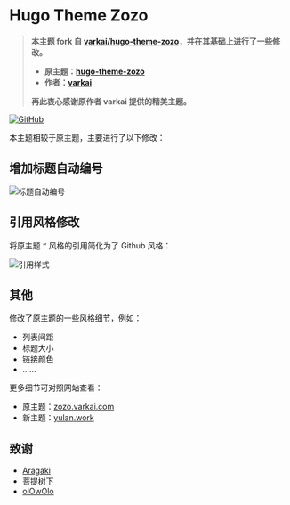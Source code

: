 # Hugo Theme Zozo

> **本主题 fork 自 [varkai/hugo-theme-zozo](https://github.com/varkai/hugo-theme-zozo)，并在其基础上进行了一些修改。**
>
> * **原主题：[hugo-theme-zozo](https://github.com/varkai/hugo-theme-zozo)**
> * **作者：[varkai](https://github.com/varkai)**
>
> **再此衷心感谢原作者 varkai 提供的精美主题。**

[![GitHub](https://img.shields.io/github/license/imzeuk/hugo-theme-zozo.svg?color=4664DA&style=flat-square)](https://github.com/varkai/hugo-theme-zozo/blob/master/LICENSE)

本主题相较于原主题，主要进行了以下修改：

## 增加标题自动编号

![标题自动编号](https://yulan-img-work.oss-cn-beijing.aliyuncs.com/img/202205011548325.png)

## 引用风格修改

将原主题 `“` 风格的引用简化为了 Github 风格：

![引用样式](https://yulan-img-work.oss-cn-beijing.aliyuncs.com/img/202205011551420.png)

## 其他

修改了原主题的一些风格细节，例如：

* 列表间距
* 标题大小
* 链接颜色
* ......

更多细节可对照网站查看：

* 原主题：[zozo.varkai.com](https://zozo.varkai.com)
* 新主题：[yulan.work](https://yulan.work)

## 致谢

- [Aragaki](https://github.com/PCDotFan/Aragaki)
- [菩提树下](https://blog.caicai.me/)
- [olOwOlo](https://olowolo.com/)